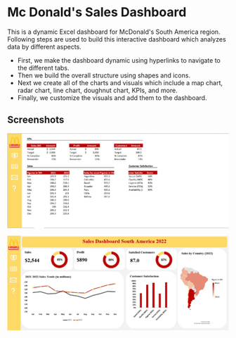 # Mc Donald's Sales Dashboard

This is a dynamic Excel dashboard for McDonald's South America region. Following steps are used to build this interactive dashboard which analyzes data by different aspects.
-	First, we make the dashboard dynamic using hyperlinks to navigate to the different tabs. 
-	Then we build the overall structure using shapes and icons. 
-	Next we create all of the charts and visuals which include a map chart, radar chart, line chart, doughnut chart, KPIs, and more.
-	Finally, we customize the visuals and add them to the dashboard.




## Screenshots

![App Screenshot](https://github.com/rahemeen426/Dashboard/blob/main/inputs.JPG)

![App Screenshot](https://github.com/rahemeen426/Dashboard/blob/main/Dashboard.JPG)
